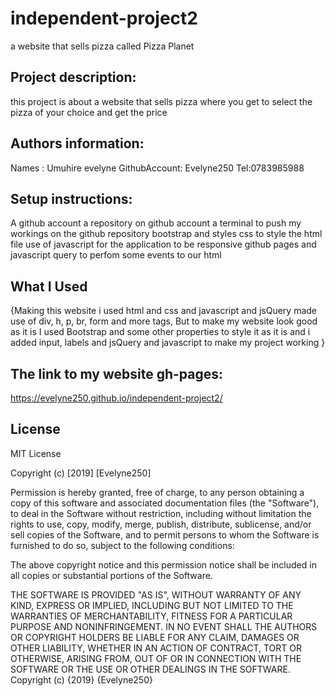 # independent-project2
a website that sells pizza called Pizza Planet

## Project description:
this project is about a website that sells pizza where you get to select the pizza of your choice and get the price 

## Authors information:
Names : Umuhire evelyne
 GithubAccount: Evelyne250 
 Tel:0783985988

## Setup instructions:
A github account a repository on github account a terminal to push my workings on the github repository bootstrap and styles css to style the html file use of javascript for the application to be responsive github pages and javascript query to perfom some events to our html 

## What I Used
{Making this website i used html and css and javascript and jsQuery made use of div, h, p, br, form and more tags, But to make my website look good as it is I used Bootstrap and some other properties to style it as it is and i added input, labels and jsQuery and javascript to make my project working }



## The link to my website gh-pages:
https://evelyne250.github.io/independent-project2/

## License
MIT License

Copyright (c) [2019] [Evelyne250]

Permission is hereby granted, free of charge, to any person obtaining a copy of this software and associated documentation files (the "Software"), to deal in the Software without restriction, including without limitation the rights to use, copy, modify, merge, publish, distribute, sublicense, and/or sell copies of the Software, and to permit persons to whom the Software is furnished to do so, subject to the following conditions:

The above copyright notice and this permission notice shall be included in all copies or substantial portions of the Software.

THE SOFTWARE IS PROVIDED "AS IS", WITHOUT WARRANTY OF ANY KIND, EXPRESS OR IMPLIED, INCLUDING BUT NOT LIMITED TO THE WARRANTIES OF MERCHANTABILITY, FITNESS FOR A PARTICULAR PURPOSE AND NONINFRINGEMENT. IN NO EVENT SHALL THE AUTHORS OR COPYRIGHT HOLDERS BE LIABLE FOR ANY CLAIM, DAMAGES OR OTHER LIABILITY, WHETHER IN AN ACTION OF CONTRACT, TORT OR OTHERWISE, ARISING FROM, OUT OF OR IN CONNECTION WITH THE SOFTWARE OR THE USE OR OTHER DEALINGS IN THE SOFTWARE. Copyright (c) {2019} {Evelyne250}